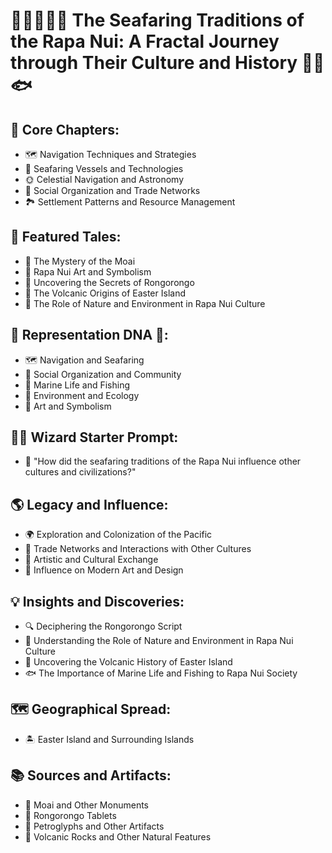 # 🌊🌞🧑‍🤝‍🧑 The Seafaring Traditions of the Rapa Nui: A Fractal Journey through Their Culture and History 🚣‍♀️🐟

## 🔑 Core Chapters:
- 🗺️ Navigation Techniques and Strategies
- 🌊 Seafaring Vessels and Technologies
- 🌞 Celestial Navigation and Astronomy
- 👥 Social Organization and Trade Networks
- 🏞️ Settlement Patterns and Resource Management

## 🌟 Featured Tales:
- 🗿 The Mystery of the Moai
- 🎨 Rapa Nui Art and Symbolism
- 📜 Uncovering the Secrets of Rongorongo
- 🌋 The Volcanic Origins of Easter Island
- 🌺 The Role of Nature and Environment in Rapa Nui Culture

## 🧬 Representation DNA 🧬:
- 🗺️ Navigation and Seafaring
- 👥 Social Organization and Community
- 🌊 Marine Life and Fishing
- 🌴 Environment and Ecology
- 🗿 Art and Symbolism

## 🧙‍♂️ Wizard Starter Prompt:
- 🤔 "How did the seafaring traditions of the Rapa Nui influence other cultures and civilizations?"

## 🌎 Legacy and Influence:
- 🌍 Exploration and Colonization of the Pacific
- 🤝 Trade Networks and Interactions with Other Cultures
- 🎨 Artistic and Cultural Exchange
- 🗿 Influence on Modern Art and Design

## 💡 Insights and Discoveries:
- 🔍 Deciphering the Rongorongo Script
- 🌺 Understanding the Role of Nature and Environment in Rapa Nui Culture
- 🌋 Uncovering the Volcanic History of Easter Island
- 🐟 The Importance of Marine Life and Fishing to Rapa Nui Society

## 🗺️ Geographical Spread:
- 🏝️ Easter Island and Surrounding Islands

## 📚 Sources and Artifacts:
- 🗿 Moai and Other Monuments
- 📜 Rongorongo Tablets
- 🎨 Petroglyphs and Other Artifacts
- 🌋 Volcanic Rocks and Other Natural Features
